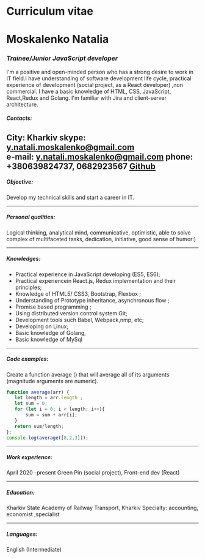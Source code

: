 
# **Curriculum vitae** 
#  **Moskalenko Natalia**

### _Trainee/Junior JavaScript developer_

I'm a positive and open-minded person who has a strong desire to work in IT field.I have understanding of software development life cycle, practical  experience of  development (social project, as a React developer) ,non commercial. I have a basic knowledge of HTML, CSS, JavaScript, React,Redux and  Golang. I'm familiar with Jira and client-server architecture.

##### Contacts:	
 City: Kharkiv
 skype: y.natali.moskalenko@gmail.com	
 e-mail: y.natali.moskalenko@gmail.com
 phone:  +380639824737, 0682923567 
 [Github](https://github.com/NM211077?tab=repositories)
------

##### Objective:
Develop my technical skills and start a career in IT.
*****

##### Personal qualities:
Logical thinking, analytical mind,  communicative, optimistic, able to solve complex of multifaceted tasks, dedication, initiative, good sense of humor:)
***

##### Knowledges:
 - Practical experience in JavaScript developing (ES5, ES6);
 - Practical experiencein React.js, Redux implementation and their principles;
 - Knowledge of HTML5/ CSS3, Bootstrap, Flexbox ;
 - Understanding of Prototype inheritance, asynchronous flow ;
- Promise based programming ;
- Using distributed version control system Git;
- Development tools such Babel, Webpack,nmp, etc;
- Developing on Linux;
- Basic knowledge of Golang,
- Basic knowledge of MySql
***

##### Code examples:
Create a function average () that will average all of its arguments (magnitude arguments are numeric).
 ```javascript
function average(arr) {
    let length = arr.length ;
    let sum = 0;
    for (let i = 0; i < length; i++){
        sum = sum + arr[i];
    }
    return sum/length;
};
console.log(average([8,2,3]));
 ```
 ***

##### Work experience:

April 2020 -present
Green Pin (social project), Front-end dev (React)
***

##### Education:

Kharkiv State Academy of Railway Transport, Kharkiv
  Specialty:  accounting, economist ;specialist
***

##### Languages:

English (Intermediate)




 
